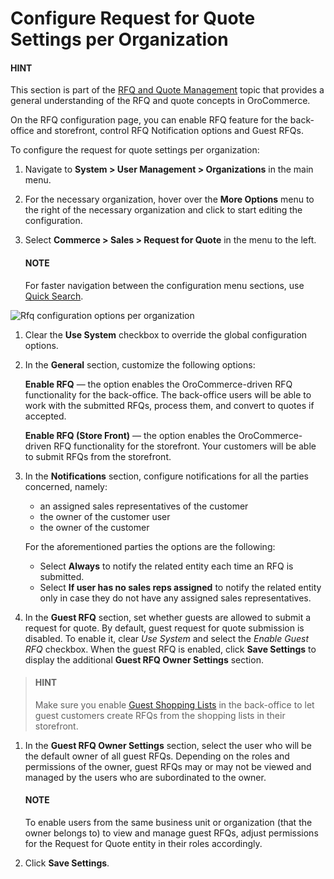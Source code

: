 <a id="user-guide-system-configuration-commerce-sales-rfq-organization"></a>

# Configure Request for Quote Settings per Organization

#### HINT
This section is part of the [RFQ and Quote Management](../../../../../../../concept-guides/rfq-quotes/index.md#concept-guide-rfq-quotes) topic that provides a general understanding of the RFQ and quote concepts in OroCommerce.

On the RFQ configuration page, you can enable RFQ feature for the back-office and storefront, control RFQ Notification options and Guest RFQs.

To configure the request for quote settings per organization:

1. Navigate to **System > User Management > Organizations** in the main menu.
2. For the necessary organization, hover over the <i class="fa fa-ellipsis-h fa-lg" aria-hidden="true"></i> **More Options** menu to the right of the necessary organization and click <i class="fas fa-cog" aria-hidden="true"></i> to start editing the configuration.
3. Select **Commerce > Sales > Request for Quote** in the menu to the left.

   #### NOTE
   For faster navigation between the configuration menu sections, use [Quick Search](../../../../../configuration/quick-search.md#user-guide-system-configuration-quick-search).

![Rfq configuration options per organization](user/img/system/user_management/org_configuration/sales/org_rfq_config.png)
1. Clear the **Use System** checkbox to override the global configuration options.
2. In the **General** section, customize the following options:

   **Enable RFQ** — the option enables the OroCommerce-driven RFQ functionality for the back-office. The back-office users will be able to work with the submitted RFQs, process them, and convert to quotes if accepted.

   **Enable RFQ (Store Front)** — the option enables the OroCommerce-driven RFQ functionality for the storefront. Your customers will be able to submit RFQs from the storefront.
3. In the **Notifications** section, configure notifications for all the parties concerned, namely:
   * an assigned sales representatives of the customer
   * the owner of the customer user
   * the owner of the customer

   For the aforementioned parties the options are the following:
   * Select **Always** to notify the related entity each time an RFQ is submitted.
   * Select **If user has no sales reps assigned** to notify the related entity only in case they do not have any assigned sales representatives.
4. In the **Guest RFQ** section, set whether guests are allowed to submit a request for quote. By default, guest request for quote submission is disabled. To enable it, clear *Use System* and select the *Enable Guest RFQ* checkbox. When the guest RFQ is enabled, click **Save Settings** to display the additional **Guest RFQ Owner Settings** section.

> #### HINT
> Make sure you enable [Guest Shopping Lists](organization-guest-shopping-list.md#user-guide-system-configuration-commerce-sales-shopping-list-per-organization) in the back-office to let guest customers create RFQs from the shopping lists in their storefront.
1. In the **Guest RFQ Owner Settings** section, select the user who will be the default owner of all guest RFQs.  Depending on the roles and permissions of the owner, guest RFQs may or may not be viewed and managed by the users who are subordinated to the owner.

   #### NOTE
   To enable users from the same business unit or organization (that the owner belongs to) to view and manage guest RFQs, adjust permissions for the Request for Quote entity in their roles accordingly.
2. Click **Save Settings**.

<!-- fa-bars = fa-navicon -->
<!-- Ic Tiles is used as Set As Default in saved views, and as tiles in display layout options -->
<!-- IcPencil refers to Rename in Commerce and Inline Editing in CRM -->
<!-- Check mark in the square. -->
<!-- SortDesc is also used as drop-down arrow -->
